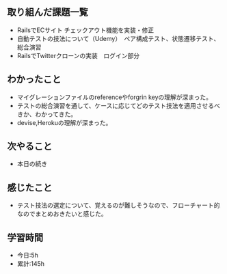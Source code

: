 ## 取り組んだ課題一覧
-  RailsでECサイト チェックアウト機能を実装・修正
-  自動テストの技法について（Udemy）　ペア構成テスト、状態遷移テスト、総合演習
-  RailsでTwitterクローンの実装　ログイン部分

## わかったこと
- マイグレーションファイルのreferenceやforgrin keyの理解が深まった。
- テストの総合演習を通して、ケースに応じてどのテスト技法を適用させるべきか、わかってきた。
- devise,Herokuの理解が深まった。

## 次やること
- 本日の続き

## 感じたこと
- テスト技法の選定について、覚えるのが難しそうなので、フローチャート的なのでまとめおきたいと感じた。
## 学習時間
- 今日:5h 
- 累計:145h
